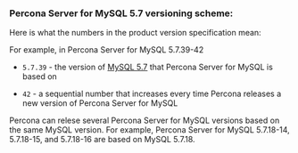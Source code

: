 ### Percona Server for MySQL 5.7 versioning scheme:

Here is what the numbers in the product version specification mean:

For example, in Percona Server for MySQL 5.7.39-42

* `5.7.39` - the version of [MySQL 5.7](https://dev.mysql.com/doc/relnotes/mysql/5.7/en/) that Percona Server for MySQL is based on

* `42` - a sequential number that increases every time Percona releases a new version of Percona Server for MySQL

Percona can relese several Percona Server for MySQL versions based on the same MySQL version. For example, Percona Server for MySQL 5.7.18-14, 5.7.18-15, and 5.7.18-16 are based on MySQL 5.7.18.

